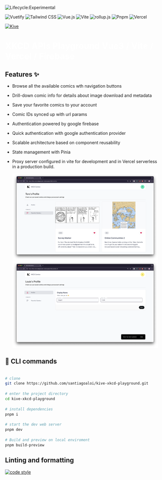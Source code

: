 ![Lifecycle:Experimental](https://img.shields.io/badge/Lifecycle-Experimental-339999)

![Vuetify](https://img.shields.io/static/v1?style=flat&message=Vuetify&color=373e47&logo=Vuetify&logoColor=8DD6F9&label=)
![Tailwind CSS](https://img.shields.io/static/v1?style=flat&message=Tailwind+CSS&color=373e47&logo=Tailwind+CSS&logoColor=06B6D4&label=)
![Vue.js](https://img.shields.io/static/v1?style=flat&message=Vue.js&color=373e47&logo=Vue.js&logoColor=4FC08D&label=)
![Vite](https://img.shields.io/static/v1?style=flat&message=Vite&color=373e47&logo=Vite&logoColor=967cff&label=)
![rollup.js](https://img.shields.io/static/v1?style=flat&message=rollup.js&color=373e47&logo=rollup.js&logoColor=fe3333&label=)
![Pnpm](https://img.shields.io/static/v1?style=flat&message=Pnpm&color=373e47&logo=Pnpm&logoColor=FFFFFF&label=)
![Vercel](https://img.shields.io/static/v1?style=flat&message=Vercel&color=373e47&logo=Vercel&logoColor=FFFFFF&label=)

<p align="start">
  <a href="#" target="_blank" rel="noopener noreferrer">
    <img width="35" src="public/favicon.ico" alt="Kive">
  </a>
</p>

# <span style="color: #fff;"> XKCD APIs Playground Vue3 / Vite / Vercel / Firebase </span>

## Features ✨

- Browse all the available comics wth navigation buttons
- Drill-down comic info for details about image download and metadata
- Save your favorite comics to your account
- Comic IDs synced up with url params
- Authentication powered by google firebase
- Quick authentication with google authentication provider
- Scalable architecture based on component reusability
- State management with Pinia
- Proxy server configured in vite for development and in Vercel serverless in a production build.

   <img width="1024" src="public/fav.png" alt="Kive">
   <img width="1024" src="public/profile.png" alt="Kive">

## 🚀 CLI commands

```bash

# clone
git clone https://github.com/santiagoaloi/kive-xkcd-playground.git

# enter the project directory
cd kive-xkcd-playground

# install dependencies
pnpm i

# start the dev web server
pnpm dev

# Build and preview on local enviroment
pnpm build-preview

```

## Linting and formatting

[![code style](https://antfu.me/badge-code-style.svg)](https://github.com/antfu/eslint-config)
